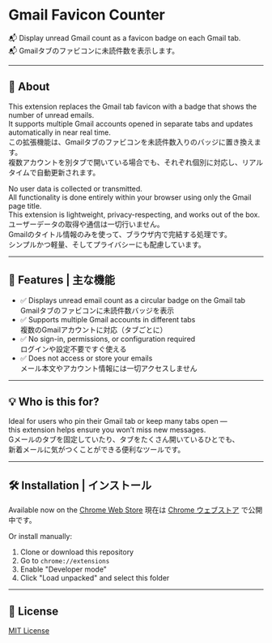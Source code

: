 # Gmail Favicon Counter

📬 Display unread Gmail count as a favicon badge on each Gmail tab.  
📬 Gmailタブのファビコンに未読件数を表示します。

---

## 🧩 About

This extension replaces the Gmail tab favicon with a badge that shows the number of unread emails.  
It supports multiple Gmail accounts opened in separate tabs and updates automatically in near real time.  
この拡張機能は、Gmailタブのファビコンを未読件数入りのバッジに置き換えます。  
複数アカウントを別タブで開いている場合でも、それぞれ個別に対応し、リアルタイムで自動更新されます。

No user data is collected or transmitted.  
All functionality is done entirely within your browser using only the Gmail page title.  
This extension is lightweight, privacy-respecting, and works out of the box.  
ユーザーデータの取得や通信は一切行いません。  
Gmailのタイトル情報のみを使って、ブラウザ内で完結する処理です。  
シンプルかつ軽量、そしてプライバシーにも配慮しています。

---

## 🔧 Features | 主な機能

- ✅ Displays unread email count as a circular badge on the Gmail tab  
  Gmailタブのファビコンに未読件数バッジを表示  
- ✅ Supports multiple Gmail accounts in different tabs  
  複数のGmailアカウントに対応（タブごとに）  
- ✅ No sign-in, permissions, or configuration required  
  ログインや設定不要ですぐ使える  
- ✅ Does not access or store your emails  
  メール本文やアカウント情報には一切アクセスしません  

---

## 💡 Who is this for?

Ideal for users who pin their Gmail tab or keep many tabs open —  
this extension helps ensure you won’t miss new messages.  
Gメールのタブを固定していたり、タブをたくさん開いているひとでも、  
新着メールに気がつくことができる便利なツールです。

---

## 🛠️ Installation | インストール
Available now on the [Chrome Web Store](https://chromewebstore.google.com/detail/gmail-favicon-counter/nndmlfooannjiikoffjpnihnlfjjijnk)
現在は [Chrome ウェブストア](https://chromewebstore.google.com/detail/gmail-favicon-counter/nndmlfooannjiikoffjpnihnlfjjijnk) で公開中です。

Or install manually:

1. Clone or download this repository
2. Go to `chrome://extensions`
3. Enable "Developer mode"
4. Click "Load unpacked" and select this folder

---

## 📃 License

[MIT License](LICENSE)
